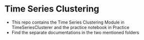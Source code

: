 # Time Series Clustering
 * This repo contains the Time Series Clustering Module in TimeSeriesClusterer and the practice notebook in Practice
 * Find the separate documentations in the two mentioned folders
